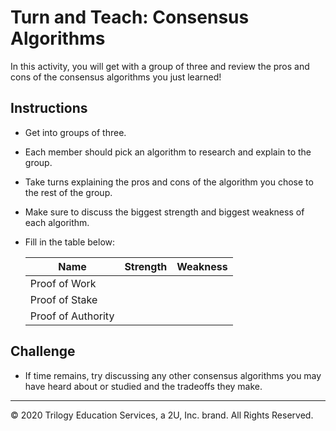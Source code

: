 # Turn and Teach: Consensus Algorithms

In this activity, you will get with a group of three and review the pros and cons of the consensus algorithms you just learned!

## Instructions

* Get into groups of three.

* Each member should pick an algorithm to research and explain to the group.

* Take turns explaining the pros and cons of the algorithm you chose to the rest of the group.

* Make sure to discuss the biggest strength and biggest weakness of each algorithm.

* Fill in the table below:

  Name               | Strength | Weakness
  -------------------|----------|----------
  Proof of Work      |          |
  Proof of Stake     |          |
  Proof of Authority |          |

## Challenge

* If time remains, try discussing any other consensus algorithms you may have heard about or studied and the tradeoffs they make.

---

© 2020 Trilogy Education Services, a 2U, Inc. brand. All Rights Reserved.
